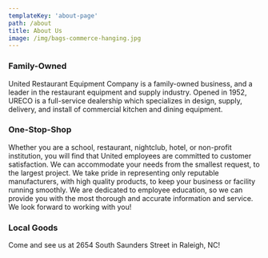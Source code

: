 ```yaml
---
templateKey: 'about-page'
path: /about
title: About Us
image: /img/bags-commerce-hanging.jpg
---
```

### Family-Owned
United Restaurant Equipment Company is a family-owned business, and a leader in the restaurant equipment and supply industry. Opened in 1952, URECO is a full-service dealership which specializes in design, supply, delivery, and install of commercial kitchen and dining equipment.

### One-Stop-Shop
Whether you are a school, restaurant, nightclub, hotel, or non-profit institution, you will find that United employees are committed to customer satisfaction. We can accommodate your needs from the smallest request, to the largest project. We take pride in representing only reputable manufacturers, with high quality products, to keep your business or facility running smoothly. We are dedicated to employee education, so we can provide you with the most thorough and accurate information and service. We look forward to working with you!

### Local Goods
Come and see us at 2654 South Saunders Street in Raleigh, NC!
